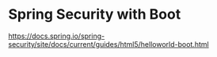 # Spring Security with Boot

https://docs.spring.io/spring-security/site/docs/current/guides/html5/helloworld-boot.html